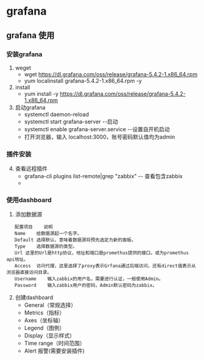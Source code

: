# grafana
## grafana 使用
### 安装grafana
1. weget
    - wget https://dl.grafana.com/oss/release/grafana-5.4.2-1.x86_64.rpm <rpm package url>
    - yum localinstall grafana-5.4.2-1.x86_64.rpm -y
2. install
    - yum install -y https://dl.grafana.com/oss/release/grafana-5.4.2-1.x86_64.rpm
3. 启动grafana
    - systemctl daemon-reload
    - systemctl start grafana-server  --启动
    - systemctl enable grafana-server.service  --设置自开机启动
    - 打开浏览器，输入 localhost:3000，账号密码默认值均为admin

### 插件安装
4. 查看远程插件
    - grafana-cli plugins list-remote|grep "zabbix"  -- 查看包含zabbix
    - 
### 使用dashboard
1. 添加数据源
 ```
    配置项目	说明
    Name	给数据源起一个名字。
    Default	选择默认，意味着数据源将预先选定为新的面板。
    Type	选择数据源的类型。
    Url	这里的Url是http协议，地址和端口是promethus提供的接口。或为promethus api地址。
    Access	访问代理，这里选择了proxy表示Grfana通过后端访问，还有direct值表示从浏览器直接访问目录。
    Username	输入zabbix的用户名，需要进行认证，一般使用Admin。
    Password	输入zabbix用户的密码，Admin默认密码为zabbix。
 ```
2. 创建dashboard
    - General（常规选择）
    - Metrics（指标）
    - Axes（坐标轴）
    - Legend（图例）
    - Display（显示样式）
    - Time range（时间范围）
    - Alert 报警(需要安装插件)
